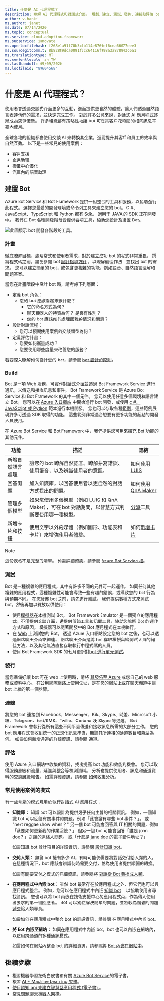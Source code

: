 ```yaml
---
title: 什麼是 AI 代理程式？
description: 瞭解 AI 代理程式和對話式介面。 規劃、建立、測試、發佈、連接和評估 bot。
author: v-hanki
ms.author: janet
ms.date: 07/14/2020
ms.topic: conceptual
ms.service: cloud-adoption-framework
ms.subservice: innovate
ms.openlocfilehash: f268e1a91f70b3cfb114e8769ef6cea66077eee3
ms.sourcegitcommit: 8b82889dca0091f3cc64116f998a3a878943c6a1
ms.translationtype: MT
ms.contentlocale: zh-TW
ms.lasthandoff: 09/09/2020
ms.locfileid: "89604568"
---
```

<!-- docutune:casing "natural language understanding" -->
<!-- cSpell:ignore Twilio -->

# <a name="what-are-ai-agents"></a>什麼是 AI 代理程式？

使用者會透過交談式介面更多的互動，進而提供更自然的體驗，讓人們透過自然語言表達他們的需求，並快速完成工作。 對於許多公司來說，對話式 AI 應用程式逐漸成為競爭優勢。 許多組織都有策略性地讓 bot 可在其客戶花時間的相同訊息平臺內使用。

全球各地的組織都會使用交談 AI 來轉換其企業，進而提升其客戶和員工的效率與自然互動。 以下是一些常見的使用案例：

- 客戶支援
- 企業助理
- 撥置中心優化
- 汽車內的語音助理

## <a name="build-a-bot"></a>建置 Bot

Azure Bot Service 和 Bot Framework 提供一組整合的工具和服務，以協助進行此程式。 選擇您最愛的開發環境或命令列工具來建立您的 bot。 C #、JavaScript、TypeScript 和 Python 都有 Sdk。 適用于 JAVA 的 SDK 正在開發中。 我們在 Bot 各種開發階段皆提供各項工具，協助您設計及建置 Bot。

![此圖顯示 bot 開發各階段的工具。](../../_images/ai-bot-dev-tools.png)

### <a name="plan"></a>計畫

徹底瞭解目標、處理常式和使用者需求，對於建立成功 bot 的程式非常重要。 撰寫程式碼之前，請先參閱 bot [設計指導方針](/azure/bot-service/bot-service-design-principles?view=azure-bot-service-4.0) ，以瞭解最佳作法，並找出 bot 的需求。 您可以建立簡單的 bot，或包含更複雜的功能，例如語音、自然語言理解和問題答案。

當您在計畫階段中設計 bot 時，請考慮下列層面：

- 定義 bot 角色：
  - 您的 bot 應該看起來像什麼？
    - 它的命名方式為何？
    - 聊天機器人的特質為何？ 是否有性別？
    - 您的 bot 應該如何處理困難的情況和問題？
- 設計對話流程：
  - 您可以預期使用案例的交談類型為何？
- 定義評估計畫：
  - 您要如何衡量成功？
  - 您要使用哪些度量來改善您的服務？

若要深入瞭解如何設計您的 bot，請參閱 [bot 設計的原則](/azure/bot-service/bot-service-design-principles?view=azure-bot-service-4.0)。

### <a name="build"></a>Build

Bot 是一項 Web 服務，可實作對話式介面並透過 Bot Framework Service 進行通訊，以傳送和接收訊息和事件。 Bot Framework Service 是 Azure Bot Service 和 Bot Framework 的其中一個元件。 您可以使用任意多個環境和語言建立 Bot。 您可以在 [Azure 入口網站](/azure/bot-service/bot-service-quickstart?view=azure-bot-service-4.0) 中開始進行 bot 開發，或使用 [c #、JavaScript 或 Python](/azure/bot-service/dotnet/bot-builder-dotnet-sdk-quickstart?view=azure-bot-service-4.0) 範本進行本機開發。 您也可以存取各種[範例](https://github.com/microsoft/botbuilder-samples)，這些範例展現許多可透過 SDK 取得的功能。 這些範例非常適合想要有更多功能的起點的開發人員使用。

在 Azure Bot Service 和 Bot Framework 中，我們提供您可用來擴充 Bot 功能的其他元件。

| 功能 | 描述 | 連結 |
| --- | --- | --- |
| 新增自然語言處理 | 讓您的 bot 瞭解自然語言、瞭解拼寫錯誤、使用語音，以及辨識使用者的意圖。 | 如何使用 [LUIS](/azure/bot-service/bot-builder-howto-v4-luis?view=azure-bot-service-4.0) |
| 回答問題 | 加入知識庫，以回答使用者以更自然的對話方式提出的問題。 | 如何使用 [QnA Maker](/azure/bot-service/bot-builder-howto-qna?view=azure-bot-service-4.0) |
| 管理多個模型 | 如果您使用多個模型（例如 LUIS 和 QnA Maker），可在 bot 對話期間，以智慧方式判斷要使用哪一種模型。 | [分派](/azure/bot-service/bot-builder-tutorial-dispatch?view=azure-bot-service-4.0)工具 |
| 新增卡片和按鈕 | 使用文字以外的媒體（例如圖形、功能表和卡片）來增強使用者體驗。 | 如何[新增卡片](/azure/bot-service/bot-builder-howto-add-media-attachments?view=azure-bot-service-4.0) |

> [!NOTE]
> 這份表格不是完整的清單。 如需詳細資訊，請參閱 [Azure Bot Service 檔](/azure/bot-service/)。

### <a name="test"></a>測試

Bot 是一種複雜的應用程式，其中有許多不同的元件可一起運作。 如同任何其他複雜的應用程式，這種複雜性可能會導致一些有趣的錯誤，或導致您的 bot 行為與預期不同。 在您發佈 bot 之前，請先進行測試。 我們提供數種方式來測試 bot，然後再加以釋放以供使用：

- 使用[模擬器](/azure/bot-service/bot-service-debug-emulator?view=azure-bot-service-4.0)在本機測試 Bot。 Bot Framework Emulator 是一個獨立的應用程式，不僅提供交談介面，還提供偵錯工具和訊問工具，協助您瞭解 Bot 的運作方式和原因。 模擬器可以隨著開發中的 Bot 應用程式在本機執行。
- 在 [Web](/azure/bot-service/bot-service-manage-test-webchat?view=azure-bot-service-4.0) 上測試您的 Bot。 透過 Azure 入口網站設定您的 bot 之後，也可以透過網路聊天介面來觸達。 網路聊天介面是將 bot 存取權授與給測試人員的絕佳方法，以及其他無法直接存取執行中程式碼的人員。
- 使用 Bot Framework SDK 的七月更新對[bot 進行單元測試](/azure/bot-service/unit-test-bots)。

### <a name="publish"></a>發行

當您準備好讓 bot 可在 web 上使用時，請將 [其發佈至 Azure](/azure/bot-service/bot-builder-howto-deploy-azure?view=azure-bot-service-4.0) 或您自己的 web 服務或資料中心。 在公用網際網路上使用位址，是在您的網站上或在聊天頻道中讓 bot 上線的第一個步驟。

### <a name="connect"></a>連線

將您的 bot 連接到 Facebook、Messenger、Kik、Skype、時差、Microsoft 小組、Telegram、text/SMS、Twilio、Cortana 及 Skype 等通道。 Bot Framework 會執行從所有這些不同平臺傳送和接收訊息所需的大部分工作。 您的 bot 應用程式會收到統一的正規化訊息串流，無論其所連接的通道數目和類型為何。 如需如何新增通道的詳細資訊，請參閱 [通道](/azure/bot-service/bot-service-manage-channels?view=azure-bot-service-4.0)。

### <a name="evaluate"></a>評估

使用 Azure 入口網站中收集的資料，找出提高 bot 功能和效能的機會。 您可以取得服務層級和流量、延遲與整合等檢測資料。 分析也提供使用者、訊息和通道資料的交談層級報告。 如需詳細資訊，請參閱 [如何收集分析](/azure/bot-service/bot-service-manage-analytics?view=azure-bot-service-4.0)。

### <a name="patterns-for-common-use-cases"></a>常見使用案例的模式

有一些常見的模式可用於執行對話式 AI 應用程式：

- **知識庫：** 知識 bot 可以設計為提供幾乎任何主旨的相關資訊。 例如，一個知識 bot 可以回答有關事件的問題，例如「此會議有哪些 bot 事件？」。 或 "next reggae show when？" 另一個 bot 可能會回答與 IT 相關的問題，例如「我要如何更新我的作業系統？」 但另一個 bot 可能會回答「誰是 john doe？」之類的連絡人問題。 或「什麼是 jane doe 的電子郵件地址？」

   如需知識 bot 設計項目的詳細資訊，請參閱 [設計知識 bot](/azure/bot-service/bot-service-design-pattern-knowledge-base?view=azure-bot-service-4.0)。

- **交給人類：** 無論 bot 擁有多少 AI，有時可能仍需要將對話交付給人類的人。 在這種情況下，bot 應該會辨識何時需要交付，並為使用者提供順暢的轉換。

   如需有關要交付之模式的詳細資訊，請參閱將 [對話從 Bot 轉換成人類](/azure/bot-service/bot-service-design-pattern-handoff-human?view=azure-bot-service-4.0)。

- **在應用程式中內嵌 bot：** 雖然 bot 最常存在於應用程式之外，但它們也可以與應用程式整合。 例如，您可以在應用程式中內嵌 [知識 bot](/azure/bot-service/bot-service-design-pattern-knowledge-base?view=azure-bot-service-4.0) ，以協助使用者尋找資訊。 您也可以將 bot 內嵌在技術支援中心的應用程式內，作為傳入使用者要求的第一個回應者。 Bot 可以獨立解決簡單的問題，並將較為複雜的問題[遞交](/azure/bot-service/bot-service-design-pattern-handoff-human?view=azure-bot-service-4.0)給人類專員。

   如需如何在應用程式中整合 bot 的詳細資訊，請參閱 [在應用程式中內嵌 bot](/azure/bot-service/bot-service-design-pattern-embed-app?view=azure-bot-service-4.0)。

- **將 Bot 內嵌至網站：** 如同在應用程式中內嵌 bot，bot 也可以內嵌在網站內，以啟用跨通道的多種通訊模式。

   如需如何在網站內整合 bot 的詳細資訊，請參閱將 [Bot 內嵌在網站中](/azure/bot-service/bot-service-design-pattern-embed-web-site?view=azure-bot-service-4.0)。

## <a name="next-steps"></a>後續步驟

- 複習機器學習技術白皮書和有關 [Azure Bot Service](https://azure.microsoft.com/resources/whitepapers/search/?service=bot-service)的電子書。
- 複習 [AI + Machine Learning 架構](/azure/architecture/browse/)。
- [使用認知 api 來建立智慧型應用程式 (電子書) ](https://azure.microsoft.com/resources/building-intelligent-apps-with-cognitive-apis/)。
- [常見問題聊天機器人架構](https://azure.microsoft.com/resources/faq-chatbot-architecture/)。
